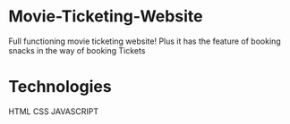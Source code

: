 # Movie-Ticketing-Website
Full functioning movie ticketing website! Plus it has the feature of booking snacks in the way of booking Tickets

# Technologies
HTML
CSS
JAVASCRIPT
